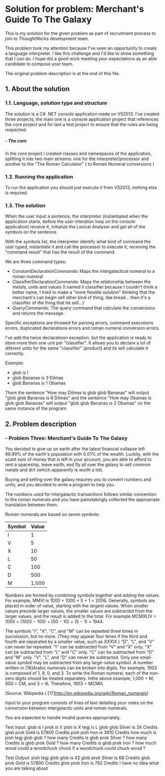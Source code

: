 # Solution for problem: Merchant's Guide To The Galaxy

This is my solution for the given problem as part of recruitment process to join to ThoughtWorks development team.

This problem took my attention because I've seen an opportunity to create a language interpreter. I like this challenge and I'd like to show something that I can do. I hope did a good work meeting your expectations as an able candidate to compose your team.

The original problem description is at the end of this file.

## 1. About the solution

### 1.1. Language, solution type and structure

The solution is a C# .NET console application made on VS2013. I've created three projects, the main one is a console application project that references the core project and for last a test project to ensure that the rules are being respected.

##### - The core

In the core project I created classes and namespaces of the application, splitting it into two main streams: one for the interpreter/processor and another to the "The Roman Calculator" ( to Roman Numeral conversions )

### 1.2. Running the application

To run the application you should just execute it from VS2013, nothing else is required.

### 1.3. The solution

When the user input a sentence, the interpreter (instantiated when the application starts, before the user interation loop on the console application) receive it, initialize the Lexical Analyser and get all of the symbols on the sentence.

With the symbols list, the interpreter identify what kind of command the user typed, instantiate it and call the processor to execute it, receiving the "command result" that has the result of the command.

We are three command types:

- ConstantDeclarationCommands: Maps the intergalactical numeral to a roman numeral
- ClassifierDeclarationCommands: Maps the relationship between the metals, units and values (I named it classifier because I couldn't think a better name, I tried to make a "more flexible solution" thinking that the merchant's can begin sell other kind of thing, like bread... then it's a classifier of the thing that he sell...)'
- QueryCommands: The query command that calculate the conversions and returns the message.

Specific exceptions are throwed for parsing errors, command executions errors, duplicated declarations errors and roman numeral conversion errors.

I've add the twice declaratioon exception, but the application is ready to store more then one unit per "classifier". It allows you to declare a lot of diferent units for the same "classifier" (product) and its will calculate it correctly.

Example: 
- glob is I
- glob Bananas is 3 Dilmas
- glob Bananas is 1 Obamas

Them the sentence "How may Dilmas is glob glob Bananas" will output "glob glob Bananas is 6 Dilmas" and the sentence "How may Obamas is glob glob Bananas" will output "glob glob Bananas is 2 Obamas" on the same instance of the program.

## 2. Problem description
### - Problem Three: Merchant's Guide To The Galaxy

You decided to give up on earth after the latest financial collapse left 99.99% of the earth's population with 0.01% of the wealth. Luckily, with the scant sum of money that is left in your account, you are able to afford to rent a spaceship, leave earth, and fly all over the galaxy to sell common metals and dirt (which apparently is worth a lot).

Buying and selling over the galaxy requires you to convert numbers and units, and you decided to write a program to help you.

The numbers used for intergalactic transactions follows similar convention to the roman numerals and you have painstakingly collected the appropriate translation between them.

Roman numerals are based on seven symbols:

| Symbol | Value |
|---|---|
| I | 1 |
| V | 5 |
| X | 10 |
| L | 50 |
| C | 100 |
| D | 500 |
| M | 1,000 |


Numbers are formed by combining symbols together and adding the values. For example, MMVI is 1000 + 1000 + 5 + 1 = 2006. Generally, symbols are placed in order of value, starting with the largest values. When smaller values precede larger values, the smaller values are subtracted from the larger values, and the result is added to the total. For example MCMXLIV = 1000 + (1000 − 100) + (50 − 10) + (5 − 1) = 1944.

The symbols "I", "X", "C", and "M" can be repeated three times in succession, but no more. (They may appear four times if the third and fourth are separated by a smaller value, such as XXXIX.) "D", "L", and "V" can never be repeated.
"I" can be subtracted from "V" and "X" only. "X" can be subtracted from "L" and "C" only. "C" can be subtracted from "D" and "M" only. "V", "L", and "D" can never be subtracted.
Only one small-value symbol may be subtracted from any large-value symbol.
A number written in [16]Arabic numerals can be broken into digits. For example, 1903 is composed of 1, 9, 0, and 3. To write the Roman numeral, each of the non-zero digits should be treated separately. Inthe above example, 1,000 = M, 900 = CM, and 3 = III. Therefore, 1903 = MCMIII.

(Source: Wikipedia ( [17]http://en.wikipedia.org/wiki/Roman_numerals)

Input to your program consists of lines of text detailing your notes on the conversion between intergalactic units and roman numerals.

You are expected to handle invalid queries appropriately.

Test input:
glob is I
prok is V
pish is X
tegj is L
glob glob Silver is 34 Credits
glob prok Gold is 57800 Credits
pish pish Iron is 3910 Credits
how much is pish tegj glob glob ?
how many Credits is glob prok Silver ?
how many Credits is glob prok Gold ?
how many Credits is glob prok Iron ?
how much wood could a woodchuck chuck if a woodchuck could chuck wood ?

Test Output:
pish tegj glob glob is 42
glob prok Silver is 68 Credits
glob prok Gold is 57800 Credits
glob prok Iron is 782 Credits
I have no idea what you are talking about